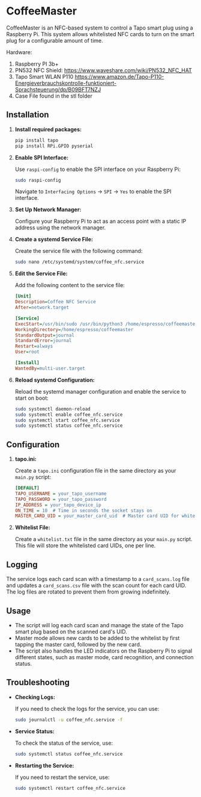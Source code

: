 # CoffeeMaster

CoffeeMaster is an NFC-based system to control a Tapo smart plug using a Raspberry Pi. This system allows whitelisted NFC cards to turn on the smart plug for a configurable amount of time.

Hardware: 
1. Raspberry PI 3b+
2. PN532 NFC Shield: https://www.waveshare.com/wiki/PN532_NFC_HAT
3. Tapo Smart WLAN P110 https://www.amazon.de/Tapo-P110-Energieverbrauchskontrolle-funktioniert-Sprachsteuerung/dp/B09BFT7NZJ
4. Case File found in the stl folder
   
## Installation

1. **Install required packages:**
    ```sh
    pip install tapo
    pip install RPi.GPIO pyserial
    ```

2. **Enable SPI Interface:**

   Use `raspi-config` to enable the SPI interface on your Raspberry Pi:
    ```sh
    sudo raspi-config
    ```
   Navigate to `Interfacing Options` -> `SPI` -> `Yes` to enable the SPI interface.

3. **Set Up Network Manager:**

   Configure your Raspberry Pi to act as an access point with a static IP address using the network manager.

4. **Create a systemd Service File:**

   Create the service file with the following command:
    ```sh
    sudo nano /etc/systemd/system/coffee_nfc.service
    ```

5. **Edit the Service File:**

   Add the following content to the service file:
    ```ini
    [Unit]
    Description=Coffee NFC Service
    After=network.target

    [Service]
    ExecStart=/usr/bin/sudo /usr/bin/python3 /home/espresso/coffeemaster/main.py
    WorkingDirectory=/home/espresso/coffeemaster
    StandardOutput=journal
    StandardError=journal
    Restart=always
    User=root

    [Install]
    WantedBy=multi-user.target
    ```

6. **Reload systemd Configuration:**

   Reload the systemd manager configuration and enable the service to start on boot:
    ```sh
    sudo systemctl daemon-reload
    sudo systemctl enable coffee_nfc.service
    sudo systemctl start coffee_nfc.service
    sudo systemctl status coffee_nfc.service
    ```

## Configuration

1. **tapo.ini:**

   Create a `tapo.ini` configuration file in the same directory as your `main.py` script:
    ```ini
    [DEFAULT]
    TAPO_USERNAME = your_tapo_username
    TAPO_PASSWORD = your_tapo_password
    IP_ADDRESS = your_tapo_device_ip
    ON_TIME = 10  # Time in seconds the socket stays on
    MASTER_CARD_UID = your_master_card_uid  # Master card UID for whitelisting
    ```

2. **Whitelist File:**

   Create a `whitelist.txt` file in the same directory as your `main.py` script. This file will store the whitelisted card UIDs, one per line.

## Logging

The service logs each card scan with a timestamp to a `card_scans.log` file and updates a `card_scans.csv` file with the scan count for each card UID. The log files are rotated to prevent them from growing indefinitely.

## Usage

- The script will log each card scan and manage the state of the Tapo smart plug based on the scanned card's UID.
- Master mode allows new cards to be added to the whitelist by first tapping the master card, followed by the new card.
- The script also handles the LED indicators on the Raspberry Pi to signal different states, such as master mode, card recognition, and connection status.

## Troubleshooting

- **Checking Logs:**

  If you need to check the logs for the service, you can use:
    ```sh
    sudo journalctl -u coffee_nfc.service -f
    ```

- **Service Status:**

  To check the status of the service, use:
    ```sh
    sudo systemctl status coffee_nfc.service
    ```

- **Restarting the Service:**

  If you need to restart the service, use:
    ```sh
    sudo systemctl restart coffee_nfc.service
    ```
